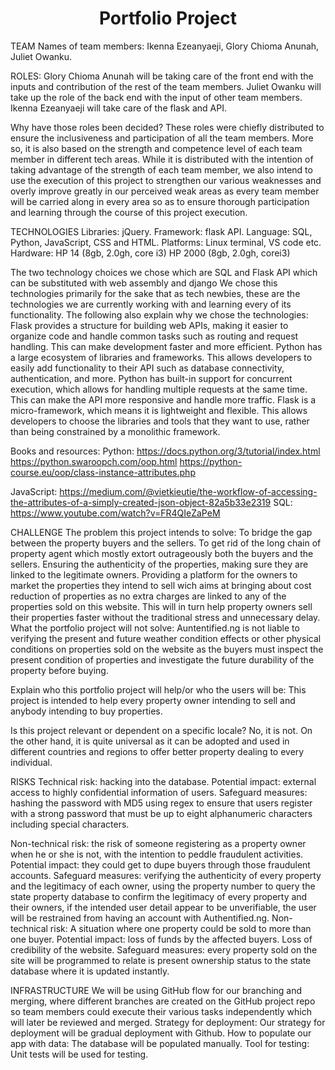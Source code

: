 # <center>Portfolio Project</center>
TEAM
Names of team members: Ikenna Ezeanyaeji, Glory Chioma Anunah, Juliet Owanku.
 
ROLES:
Glory Chioma Anunah will be taking care of the front end with the inputs and contribution of the rest of the team members.
Juliet Owanku will take up the role of the back end with the input of other team members.
Ikenna Ezeanyaeji will take care of the flask and API.

Why have those roles been decided?
These roles were chiefly distributed to ensure the inclusiveness and participation of all the team members. More so, it is also based on the strength and competence level of each team member in different tech areas. While it is distributed with the intention of taking advantage of the strength of each team member, we also intend to use the execution of this project to strengthen our various weaknesses and overly improve greatly in our perceived weak areas as every team member will be carried along in every area so as to ensure thorough participation and learning through the course of this project execution.


TECHNOLOGIES
 Libraries: jQuery.
 Framework: flask API. 
Language: SQL, Python, JavaScript, CSS and HTML. 
Platforms: Linux terminal, VS code etc. 
Hardware: HP 14 (8gb, 2.0gh, core i3) HP 2000 (8gb, 2.0gh, corei3)

The two technology choices                     we chose which are SQL and                   Flask API which can be substituted with web assembly and django 
We chose this technologies primarily for the sake that as tech newbies, these are the technologies we are currently working with and learning every of its functionality.
The following also explain why we chose the technologies:
Flask provides a structure for building web APIs, making it easier to organize code and handle common tasks such as routing and request handling. This can make development faster and more efficient.
 Python has a large ecosystem of libraries and frameworks. This allows developers to easily add functionality to their API such as database connectivity, authentication, and more.
Python has built-in support for concurrent execution, which allows for handling multiple requests at the same time. This can make the API more responsive and handle more traffic.
Flask is a micro-framework, which means it is lightweight and flexible. This allows developers to choose the libraries and tools that they want to use, rather than being constrained by a monolithic framework.

Books and resources:
Python:
https://docs.python.org/3/tutorial/index.html
https://python.swaroopch.com/oop.html
https://python-course.eu/oop/class-instance-attributes.php

JavaScript:
https://medium.com/@vietkieutie/the-workflow-of-accessing-the-attributes-of-a-simply-created-json-object-82a5b33e2319
SQL:
https://www.youtube.com/watch?v=FR4QIeZaPeM

CHALLENGE
The problem this project intends to solve: 
To bridge the gap between the property buyers and the sellers. 
To get rid of the long chain of property agent which mostly extort outrageously both the buyers and the sellers. 
Ensuring the authenticity of the properties, making sure they are linked to the legitimate owners.
Providing a platform for the owners to market the properties they intend to sell wich aims at bringing about cost reduction of properties as no extra charges are linked to any of the properties sold on this website. This will in turn help property owners sell their properties faster without the traditional stress and unnecessary delay. 
What the portfolio project will not solve: 
Auntentified.ng is not liable to verifying the present and future weather condition effects or other physical conditions on properties sold on the website as the buyers must inspect the present condition of properties and investigate the future durability of the property before buying.
 
Explain who this portfolio project will help/or who the users will be:
This project is intended to help every property owner intending to sell and anybody intending to buy properties. 

Is this project relevant or dependent on a specific locale?
No, it is not. On the other hand, it is quite universal as it can be adopted and used in different countries and regions to offer better property dealing to every individual.

RISKS
Technical risk: hacking into the database. 
Potential impact: external access to highly confidential information of users. 
Safeguard measures: hashing the password with MD5 using regex to ensure that users register with a strong password that must be up to eight alphanumeric characters including special characters.

Non-technical risk: the risk of someone registering as a property owner when he or she is not, with the intention to peddle fraudulent activities.
Potential impact: they could get to dupe buyers through those fraudulent accounts. 
Safeguard measures: verifying the authenticity of every property and the legitimacy of each owner, using the property number to query the state property database to confirm the legitimacy of every property and their owners, if the intended user detail appear to be unverifiable, the user will be restrained from having an account with Authentified.ng. 
Non-technical risk: A situation where one property could be sold to more than one buyer. 
Potential impact: loss of funds by the affected buyers. Loss of credibility of the website. 
Safeguard measures: every property sold on the site will be programmed to relate is present ownership status to the state database where it is updated instantly. 

INFRASTRUCTURE 
We will be using GitHub flow for our branching and merging, where different branches are created on the GitHub project repo so team members could execute their various tasks independently which will later be reviewed and merged.
Strategy for deployment: Our strategy for deployment will be gradual deployment with Github. 
How to populate our app with data: The database will be populated manually. 
Tool for testing: Unit tests will be used for testing.

 
